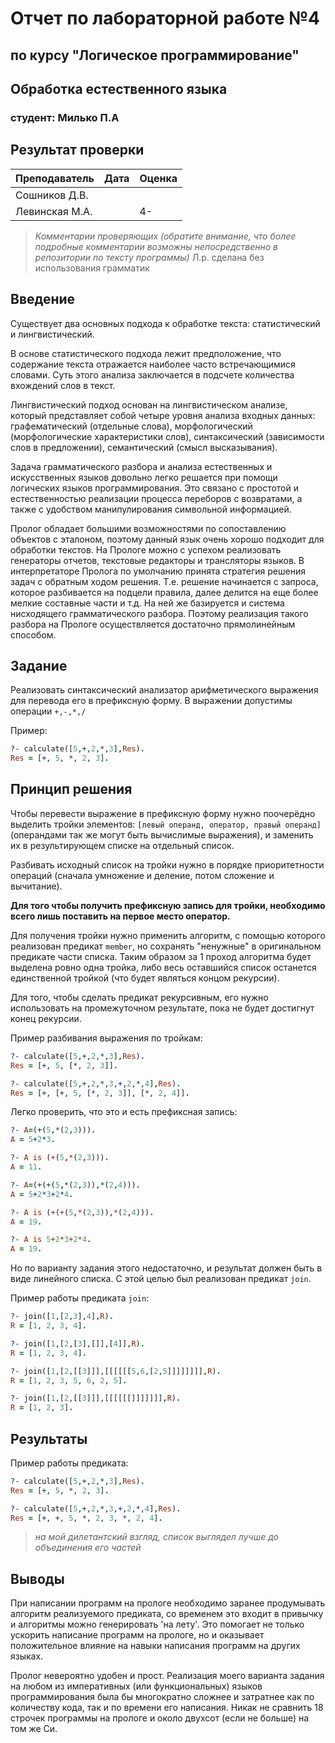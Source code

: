 # Отчет по лабораторной работе №4

## по курсу "Логическое программирование"

## Обработка естественного языка

### студент: Милько П.А

## Результат проверки

| Преподаватель     | Дата         |  Оценка       |
|-------------------|--------------|---------------|
| Сошников Д.В. |              |               |
| Левинская М.А.|              |      4-       |

> *Комментарии проверяющих (обратите внимание, что более подробные комментарии возможны непосредственно в репозитории по тексту программы)*
Л.р. сделана без использования грамматик

## Введение

Существует два основных подхода к обработке текста: статистический и лингвистический.

В основе статистического подхода лежит предположение, что содержание текста отражается наиболее часто встречающимися словами. Суть этого анализа заключается в подсчете количества вхождений слов в текст.

Лингвистический подход основан на лингвистическом анализе, который представляет собой четыре уровня анализа входных данных: графематический (отдельные слова), морфологический (морфологические характеристики слов), синтаксический (зависимости слов в предложении), семантический (смысл высказывания).

Задача грамматического разбора и анализа естественных и искусственных языков довольно легко решается при помощи логических языков программирования. Это связано с простотой и естественностью реализации процесса переборов с возвратами, а также с удобством манипулирования символьной информацией.

Пролог обладает большими возможностями по сопоставлению объектов с эталоном, поэтому данный язык очень хорошо подходит для обработки текстов. На Прологе можно с успехом реализовать генераторы отчетов, текстовые редакторы и трансляторы языков. В интерпретаторе Пролога по умолчанию принята стратегия решения задач с обратным ходом решения. Т.е. решение начинается с запроса, которое разбивается на подцели правила, далее делится на еще более мелкие составные части и т.д. На ней же базируется и система нисходящего грамматического разбора. Поэтому реализация такого разбора на Прологе осуществляется достаточно прямолинейным способом.

<!-- Какие подходы обычно применяются для обработки естественных и искусственных языков?
Почему Prolog оказывается удобным языком для решения таких задач? -->

## Задание

Реализовать синтаксический анализатор арифметического выражения для перевода его в префиксную форму. В выражении допустимы операции `+,-,*,/`

Пример:

```prolog
?- calculate([5,+,2,*,3],Res).
Res = [+, 5, *, 2, 3].
```

<!-- Перенесите сюда условие задачи - это упростит проверку и чтение отчета. -->

## Принцип решения

Чтобы перевести выражение в префиксную форму нужно поочерёдно выделить тройки элементов: `[левый операнд, оператор, правый операнд]` (операндами так же могут быть вычислимые выражения), и заменить их в результирующем списке на отдельный список.

Разбивать исходный список на тройки нужно в порядке приоритетности операций (сначала умножение и деление, потом сложение и вычитание).

**Для того чтобы получить префиксную запись для тройки, необходимо всего лишь поставить на первое место оператор.**

Для получения тройки нужно применить алгоритм, с помощью которого реализован предикат `member`, но сохранять "ненужные" в оригинальном предикате части списка. Таким образом за 1 проход алгоритма будет выделена ровно одна тройка, либо весь оставшийся список останется единственной тройкой (что будет являться концом рекурсии).

Для того, чтобы сделать предикат рекурсивным, его нужно использовать на промежуточном результате, пока не будет достигнут конец рекурсии.

Пример разбивания выражения по тройкам:

```prolog
?- calculate([5,+,2,*,3],Res).
Res = [+, 5, [*, 2, 3]].

?- calculate([5,+,2,*,3,+,2,*,4],Res).
Res = [+, [+, 5, [*, 2, 3]], [*, 2, 4]].
```

Легко проверить, что это и есть префиксная запись:

```prolog
?- A=(+(5,*(2,3))).
A = 5+2*3.

?- A is (+(5,*(2,3))).
A = 11.

?- A=(+(+(5,*(2,3)),*(2,4))).
A = 5+2*3+2*4.

?- A is (+(+(5,*(2,3)),*(2,4))).
A = 19.

?- A is 5+2*3+2*4.
A = 19.
```

Но по варианту задания этого недостаточно, и результат должен быть в виде линейного списка. С этой целью был реализован предикат `join`.

Пример работы предиката `join`:

```prolog
?- join([1,[2,3],4],R).
R = [1, 2, 3, 4].

?- join([1,[2,[3],[]],[4]],R).
R = [1, 2, 3, 4].

?- join([1,[2,[[3]]],[[[[[[5,6,[2,5]]]]]]]],R).
R = [1, 2, 3, 5, 6, 2, 5].

?- join([1,[2,[[3]]],[[[[[[]]]]]]],R).
R = [1, 2, 3].
```

<!-- Опишите своими словами принцип решения задачи, приведите важные фрагменты кода. -->

## Результаты

Пример работы предиката:

```prolog
?- calculate([5,+,2,*,3],Res).
Res = [+, 5, *, 2, 3].

?- calculate([5,+,2,*,3,+,2,*,4],Res).
Res = [+, +, 5, *, 2, 3, *, 2, 4].
```

> *на мой дилетантский взгляд, список выглядел лучше до объединения его частей*

<!-- Приведите результаты работы программы. -->

## Выводы

При написании программ на прологе необходимо заранее продумывать алгоритм реализуемого предиката, со временем это входит в привычку и алгоритмы можно генерировать 'на лету'. Это помогает не только ускорить написание программ на прологе, но и оказывает положительное влияние на навыки написания программ на других языках.

Пролог невероятно удобен и прост. Реализация моего варианта задания на любом из императивных (или функциональных) языков программирования была бы многократно сложнее и затратнее как по количеству кода, так и по времени его написания. Никак не сравнить 18 строчек программы на прологе и около двухсот (если не больше) на том же Си.

<!-- Сформулируйте *содержательные* выводы по лабораторной работе.
Чему она вас научила? Над чем заставила задуматься?

Удобным ли оказывается Пролог для решения задач грамматического разбора? Почему?

Помните, что несодержательные выводы -
самая частая причина снижения оценки за лабораторную. -->
